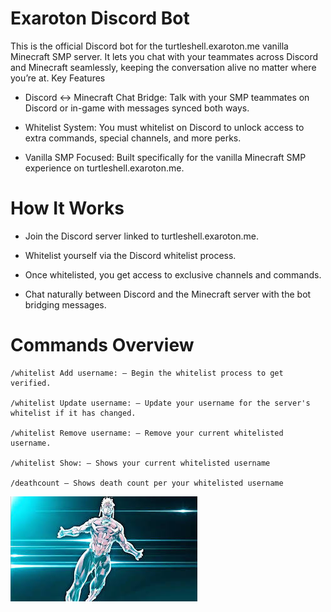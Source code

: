 # Exaroton Discord Bot

This is the official Discord bot for the turtleshell.exaroton.me vanilla Minecraft SMP server. It lets you chat with your teammates across Discord and Minecraft seamlessly, keeping the conversation alive no matter where you’re at.
Key Features

-  Discord ↔ Minecraft Chat Bridge: Talk with your SMP teammates on Discord or in-game with messages synced both ways.

- Whitelist System: You must whitelist on Discord to unlock access to extra commands, special channels, and more perks.

- Vanilla SMP Focused: Built specifically for the vanilla Minecraft SMP experience on turtleshell.exaroton.me.

# How It Works

- Join the Discord server linked to turtleshell.exaroton.me.

-  Whitelist yourself via the Discord whitelist process.

-   Once whitelisted, you get access to exclusive channels and commands.

-   Chat naturally between Discord and the Minecraft server with the bot bridging messages.

# Commands Overview

    /whitelist Add username: – Begin the whitelist process to get verified.
    
    /whitelist Update username: – Update your username for the server's whitelist if it has changed.

    /whitelist Remove username: – Remove your current whitelisted username.

    /whitelist Show: – Shows your current whitelisted username
    
    /deathcount – Shows death count per your whitelisted username
![Wally West Solos](Untitled.jpg)


